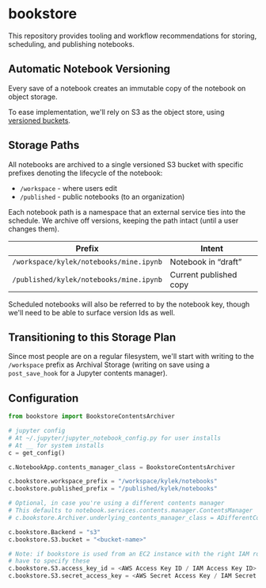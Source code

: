 # bookstore

This repository provides tooling and workflow recommendations for storing, scheduling, and publishing notebooks.

## Automatic Notebook Versioning

Every save of a notebook creates an immutable copy of the notebook on object storage. 

To ease implementation, we'll rely on S3 as the object store, using [versioned buckets](https://docs.aws.amazon.com/AmazonS3/latest/dev/Versioning.html).

<!--

Include diagram for versioning

-->

## Storage Paths

All notebooks are archived to a single versioned S3 bucket with specific prefixes denoting the lifecycle of the notebook:

* `/workspace` - where users edit
* `/published` - public notebooks (to an organization)

Each notebook path is a namespace that an external service ties into the schedule. We archive off versions, keeping the path intact (until a user changes them). 

| Prefix |  Intent | 
|---|---|
| `/workspace/kylek/notebooks/mine.ipynb`  | Notebook in “draft”  | 
| `/published/kylek/notebooks/mine.ipynb`  | Current published copy  | 

Scheduled notebooks will also be referred to by the notebook key, though we'll need to be able to surface version Ids as well. 


## Transitioning to this Storage Plan

Since most people are on a regular filesystem, we'll start with writing to the `/workspace` prefix as Archival Storage (writing on save using a `post_save_hook` for a Jupyter contents manager).

## Configuration

```python
from bookstore import BookstoreContentsArchiver

# jupyter config
# At ~/.jupyter/jupyter_notebook_config.py for user installs
# At __ for system installs
c = get_config()

c.NotebookApp.contents_manager_class = BookstoreContentsArchiver

c.bookstore.workspace_prefix = "/workspace/kylek/notebooks"
c.bookstore.published_prefix = "/published/kylek/notebooks"  

# Optional, in case you're using a different contents manager
# This defaults to notebook.services.contents.manager.ContentsManager
# c.bookstore.Archiver.underlying_contents_manager_class = ADifferentContentsManager

c.bookstore.Backend = "s3"
c.bookstore.S3.bucket = "<bucket-name>"

# Note: if bookstore is used from an EC2 instance with the right IAM role, you don't
# have to specify these
c.bookstore.S3.access_key_id = <AWS Access Key ID / IAM Access Key ID>
c.bookstore.S3.secret_access_key = <AWS Secret Access Key / IAM Secret Access Key>
```

